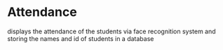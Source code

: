 # Attendance
displays the attendance of the students via face recognition system and storing the names and id of students in a database
